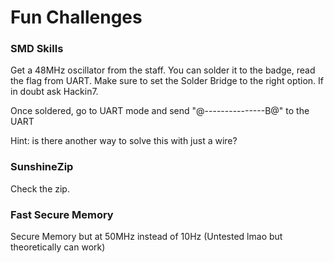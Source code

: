 # Fun Challenges

### SMD Skills

Get a 48MHz oscillator from the staff. You can solder it to the badge, read the flag from UART.
Make sure to set the Solder Bridge to the right option. If in doubt ask Hackin7.

Once soldered, go to UART mode and send "@---------------B@" to the UART

Hint: is there another way to solve this with just a wire?

### SunshineZip

Check the zip.


### Fast Secure Memory

Secure Memory but at 50MHz instead of 10Hz
(Untested lmao but theoretically can work)

